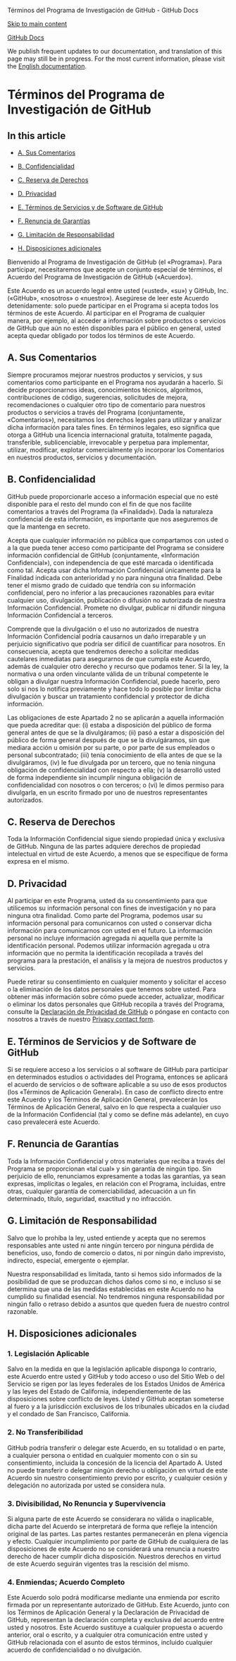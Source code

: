 Términos del Programa de Investigación de GitHub - GitHub Docs

[Skip to main content](#main-content)

[](/es)[GitHub Docs](/es)

We publish frequent updates to our documentation, and translation of this page may still be in progress. For the most current information, please visit the [English documentation](/en).

Términos del Programa de Investigación de GitHub
==========

In this article
----------

* [A. Sus Comentarios](#a-sus-comentarios)

* [B. Confidencialidad](#b-confidencialidad)

* [C. Reserva de Derechos](#c-reserva-de-derechos)

* [D. Privacidad](#d-privacidad)

* [E. Términos de Servicios y de Software de GitHub](#e-términos-de-servicios-y-de-software-de-github)

* [F. Renuncia de Garantías](#f-renuncia-de-garantías)

* [G. Limitación de Responsabilidad](#g-limitación-de-responsabilidad)

* [H. Disposiciones adicionales](#h-disposiciones-adicionales)

Bienvenido al Programa de Investigación de GitHub (el «Programa»). Para participar, necesitaremos que acepte un conjunto especial de términos, el Acuerdo del Programa de Investigación de GitHub («Acuerdo»).

Este Acuerdo es un acuerdo legal entre usted («usted», «su») y GitHub, Inc. («GitHub», «nosotros» o «nuestro»). Asegúrese de leer este Acuerdo detenidamente: solo puede participar en el Programa si acepta todos los términos de este Acuerdo. Al participar en el Programa de cualquier manera, por ejemplo, al acceder a información sobre productos o servicios de GitHub que aún no estén disponibles para el público en general, usted acepta quedar obligado por todos los términos de este Acuerdo.

[](#a-sus-comentarios)[]()A. Sus Comentarios
----------

Siempre procuramos mejorar nuestros productos y servicios, y sus comentarios como participante en el Programa nos ayudarán a hacerlo. Si decide proporcionarnos ideas, conocimientos técnicos, algoritmos, contribuciones de código, sugerencias, solicitudes de mejora, recomendaciones o cualquier otro tipo de comentario para nuestros productos o servicios a través del Programa (conjuntamente, «Comentarios»), necesitamos los derechos legales para utilizar y analizar dicha información para tales fines. En términos legales, eso significa que otorga a GitHub una licencia internacional gratuita, totalmente pagada, transferible, sublicenciable, irrevocable y perpetua para implementar, utilizar, modificar, explotar comercialmente y/o incorporar los Comentarios en nuestros productos, servicios y documentación.

[](#b-confidencialidad)[]()B. Confidencialidad
----------

GitHub puede proporcionarle acceso a información especial que no esté disponible para el resto del mundo con el fin de que nos facilite comentarios a través del Programa (la «Finalidad»). Dada la naturaleza confidencial de esta información, es importante que nos aseguremos de que la mantenga en secreto.

Acepta que cualquier información no pública que compartamos con usted o a la que pueda tener acceso como participante del Programa se considere información confidencial de GitHub (conjuntamente, «Información Confidencial»), con independencia de que esté marcada o identificada como tal. Acepta usar dicha Información Confidencial únicamente para la Finalidad indicada con anterioridad y no para ninguna otra finalidad. Debe tener el mismo grado de cuidado que tendría con su información confidencial, pero no inferior a las precauciones razonables para evitar cualquier uso, divulgación, publicación o difusión no autorizada de nuestra Información Confidencial. Promete no divulgar, publicar ni difundir ninguna Información Confidencial a terceros.

Comprende que la divulgación o el uso no autorizados de nuestra Información Confidencial podría causarnos un daño irreparable y un perjuicio significativo que podría ser difícil de cuantificar para nosotros. En consecuencia, acepta que tendremos derecho a solicitar medidas cautelares inmediatas para asegurarnos de que cumpla este Acuerdo, además de cualquier otro derecho y recurso que podamos tener. Si la ley, la normativa o una orden vinculante válida de un tribunal competente le obligan a divulgar nuestra Información Confidencial, puede hacerlo, pero solo si nos lo notifica previamente y hace todo lo posible por limitar dicha divulgación y buscar un tratamiento confidencial y protector de dicha información.

Las obligaciones de este Apartado 2 no se aplicarán a aquella información que pueda acreditar que: (i) estaba a disposición del público de forma general antes de que se la divulgáramos; (ii) pasó a estar a disposición del público de forma general después de que se la divulgáramos, sin que mediara acción u omisión por su parte, o por parte de sus empleados o personal subcontratado; (iii) tenía conocimiento de ella antes de que se la divulgáramos, (iv) le fue divulgada por un tercero, que no tenía ninguna obligación de confidencialidad con respecto a ella; (v) la desarrolló usted de forma independiente sin incumplir ninguna obligación de confidencialidad con nosotros o con terceros; o (vi) le dimos permiso para divulgarla, en un escrito firmado por uno de nuestros representantes autorizados.

[](#c-reserva-de-derechos)[]()C. Reserva de Derechos
----------

Toda la Información Confidencial sigue siendo propiedad única y exclusiva de GitHub. Ninguna de las partes adquiere derechos de propiedad intelectual en virtud de este Acuerdo, a menos que se especifique de forma expresa en el mismo.

[](#d-privacidad)[]()D. Privacidad
----------

Al participar en este Programa, usted da su consentimiento para que utilicemos su información personal con fines de investigación y no para ninguna otra finalidad. Como parte del Programa, podemos usar su información personal para comunicarnos con usted o conservar dicha información para comunicarnos con usted en el futuro. La información personal no incluye información agregada ni aquella que permite la identificación personal. Podemos utilizar información agregada u otra información que no permita la identificación recopilada a través del programa para la prestación, el análisis y la mejora de nuestros productos y servicios.

Puede retirar su consentimiento en cualquier momento y solicitar el acceso o la eliminación de los datos personales que tenemos sobre usted. Para obtener más información sobre cómo puede acceder, actualizar, modificar o eliminar los datos personales que GitHub recopila a través del Programa, consulte la [Declaración de Privacidad de GitHub](/es/articles/github-privacy-statement) o póngase en contacto con nosotros a través de nuestro [Privacy contact form](https://github.com/contact/privacy).

[](#e-términos-de-servicios-y-de-software-de-github)[]()E. Términos de Servicios y de Software de GitHub
----------

Si se requiere acceso a los servicios o al software de GitHub para participar en determinados estudios o actividades del Programa, entonces se aplicará el acuerdo de servicios o de software aplicable a su uso de esos productos (los «Términos de Aplicación General»). En caso de conflicto directo entre este Acuerdo y los Términos de Aplicación General, prevalecerán los Términos de Aplicación General, salvo en lo que respecta a cualquier uso de la Información Confidencial (tal y como se define más adelante), en cuyo caso prevalecerá este Acuerdo.

[](#f-renuncia-de-garantías)[]()F. Renuncia de Garantías
----------

Toda la Información Confidencial y otros materiales que reciba a través del Programa se proporcionan «tal cual» y sin garantía de ningún tipo. Sin perjuicio de ello, renunciamos expresamente a todas las garantías, ya sean expresas, implícitas o legales, en relación con el Programa, incluidas, entre otras, cualquier garantía de comerciabilidad, adecuación a un fin determinado, título, seguridad, exactitud y no infracción.

[](#g-limitación-de-responsabilidad)[]()G. Limitación de Responsabilidad
----------

Salvo que lo prohíba la ley, usted entiende y acepta que no seremos responsables ante usted ni ante ningún tercero por ninguna pérdida de beneficios, uso, fondo de comercio o datos, ni por ningún daño imprevisto, indirecto, especial, emergente o ejemplar.

Nuestra responsabilidad es limitada, tanto si hemos sido informados de la posibilidad de que se produzcan dichos daños como si no, e incluso si se determina que una de las medidas establecidas en este Acuerdo no ha cumplido su finalidad esencial. No tendremos ninguna responsabilidad por ningún fallo o retraso debido a asuntos que queden fuera de nuestro control razonable.

[](#h-disposiciones-adicionales)[]()H. Disposiciones adicionales
----------

### [](#1-legislación-aplicable)[]()1. Legislación Aplicable ###

Salvo en la medida en que la legislación aplicable disponga lo contrario, este Acuerdo entre usted y GitHub y todo acceso o uso del Sitio Web o del Servicio se rigen por las leyes federales de los Estados Unidos de América y las leyes del Estado de California, independientemente de las disposiciones sobre conflicto de leyes. Usted y GitHub aceptan someterse al fuero y a la jurisdicción exclusivos de los tribunales ubicados en la ciudad y el condado de San Francisco, California.

### [](#2-no-transferibilidad)[]()2. No Transferibilidad ###

GitHub podría transferir o delegar este Acuerdo, en su totalidad o en parte, a cualquier persona o entidad en cualquier momento con o sin su consentimiento, incluida la concesión de la licencia del Apartado A. Usted no puede transferir o delegar ningún derecho u obligación en virtud de este Acuerdo sin nuestro consentimiento previo por escrito, y cualquier cesión y delegación no autorizada por usted se considera nula.

### [](#3-divisibilidad-no-renuncia-y-supervivencia)[]()3. Divisibilidad, No Renuncia y Supervivencia ###

Si alguna parte de este Acuerdo se considerara no válida o inaplicable, dicha parte del Acuerdo se interpretará de forma que refleje la intención original de las partes. Las partes restantes permanecerán en plena vigencia y efecto. Cualquier incumplimiento por parte de GitHub de cualquiera de las disposiciones de este Acuerdo no se considerará una renuncia a nuestro derecho de hacer cumplir dicha disposición. Nuestros derechos en virtud de este Acuerdo seguirán vigentes tras la rescisión del mismo.

### [](#4-enmiendas-acuerdo-completo)[]()4. Enmiendas; Acuerdo Completo ###

Este Acuerdo solo podrá modificarse mediante una enmienda por escrito firmada por un representante autorizado de GitHub. Este Acuerdo, junto con los Términos de Aplicación General y la Declaración de Privacidad de GitHub, representan la declaración completa y exclusiva del acuerdo entre usted y nosotros. Este Acuerdo sustituye a cualquier propuesta o acuerdo anterior, oral o escrito, y a cualquier otra comunicación entre usted y GitHub relacionada con el asunto de estos términos, incluido cualquier acuerdo de confidencialidad o no divulgación.
